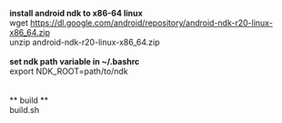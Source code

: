 **install android ndk to x86-64 linux**
<br>
wget https://dl.google.com/android/repository/android-ndk-r20-linux-x86_64.zip
<br>
unzip android-ndk-r20-linux-x86_64.zip
<br><br>
**set ndk path variable in ~/.bashrc**
<br>
export NDK_ROOT=path/to/ndk
<br>
<br><br>
** build **
<br>
build.sh
